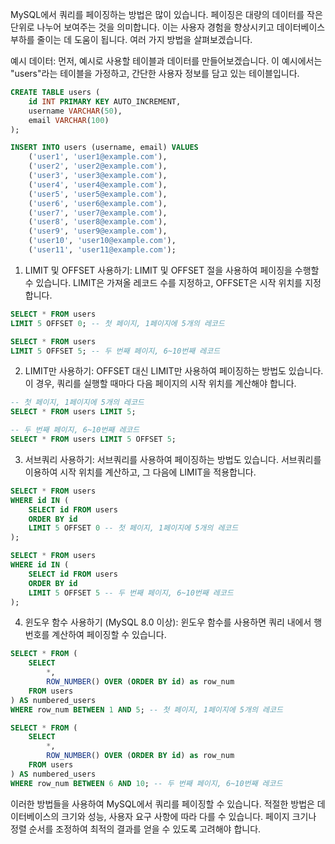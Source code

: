 MySQL에서 쿼리를 페이징하는 방법은 많이 있습니다. 페이징은 대량의 데이터를 작은 단위로 나누어 보여주는 것을 의미합니다. 이는 사용자 경험을 향상시키고 데이터베이스 부하를 줄이는 데 도움이 됩니다. 여러 가지 방법을 살펴보겠습니다.

예시 데이터:
먼저, 예시로 사용할 테이블과 데이터를 만들어보겠습니다. 이 예시에서는 "users"라는 테이블을 가정하고, 간단한 사용자 정보를 담고 있는 테이블입니다.

```sql
CREATE TABLE users (
    id INT PRIMARY KEY AUTO_INCREMENT,
    username VARCHAR(50),
    email VARCHAR(100)
);

INSERT INTO users (username, email) VALUES
    ('user1', 'user1@example.com'),
    ('user2', 'user2@example.com'),
    ('user3', 'user3@example.com'),
    ('user4', 'user4@example.com'),
    ('user5', 'user5@example.com'),
    ('user6', 'user6@example.com'),
    ('user7', 'user7@example.com'),
    ('user8', 'user8@example.com'),
    ('user9', 'user9@example.com'),
    ('user10', 'user10@example.com'),
    ('user11', 'user11@example.com');
```

1. LIMIT 및 OFFSET 사용하기:
   LIMIT 및 OFFSET 절을 사용하여 페이징을 수행할 수 있습니다. LIMIT은 가져올 레코드 수를 지정하고, OFFSET은 시작 위치를 지정합니다.

```sql
SELECT * FROM users
LIMIT 5 OFFSET 0; -- 첫 페이지, 1페이지에 5개의 레코드

SELECT * FROM users
LIMIT 5 OFFSET 5; -- 두 번째 페이지, 6~10번째 레코드
```

2. LIMIT만 사용하기:
   OFFSET 대신 LIMIT만 사용하여 페이징하는 방법도 있습니다. 이 경우, 쿼리를 실행할 때마다 다음 페이지의 시작 위치를 계산해야 합니다.

```sql
-- 첫 페이지, 1페이지에 5개의 레코드
SELECT * FROM users LIMIT 5;

-- 두 번째 페이지, 6~10번째 레코드
SELECT * FROM users LIMIT 5 OFFSET 5;
```

3. 서브쿼리 사용하기:
   서브쿼리를 사용하여 페이징하는 방법도 있습니다. 서브쿼리를 이용하여 시작 위치를 계산하고, 그 다음에 LIMIT을 적용합니다.

```sql
SELECT * FROM users
WHERE id IN (
    SELECT id FROM users
    ORDER BY id
    LIMIT 5 OFFSET 0 -- 첫 페이지, 1페이지에 5개의 레코드
);

SELECT * FROM users
WHERE id IN (
    SELECT id FROM users
    ORDER BY id
    LIMIT 5 OFFSET 5 -- 두 번째 페이지, 6~10번째 레코드
);
```

4. 윈도우 함수 사용하기 (MySQL 8.0 이상):
   윈도우 함수를 사용하면 쿼리 내에서 행 번호를 계산하여 페이징할 수 있습니다.

```sql
SELECT * FROM (
    SELECT
        *,
        ROW_NUMBER() OVER (ORDER BY id) as row_num
    FROM users
) AS numbered_users
WHERE row_num BETWEEN 1 AND 5; -- 첫 페이지, 1페이지에 5개의 레코드

SELECT * FROM (
    SELECT
        *,
        ROW_NUMBER() OVER (ORDER BY id) as row_num
    FROM users
) AS numbered_users
WHERE row_num BETWEEN 6 AND 10; -- 두 번째 페이지, 6~10번째 레코드
```

이러한 방법들을 사용하여 MySQL에서 쿼리를 페이징할 수 있습니다. 적절한 방법은 데이터베이스의 크기와 성능, 사용자 요구 사항에 따라 다를 수 있습니다. 페이지 크기나 정렬 순서를 조정하여 최적의 결과를 얻을 수 있도록 고려해야 합니다.
